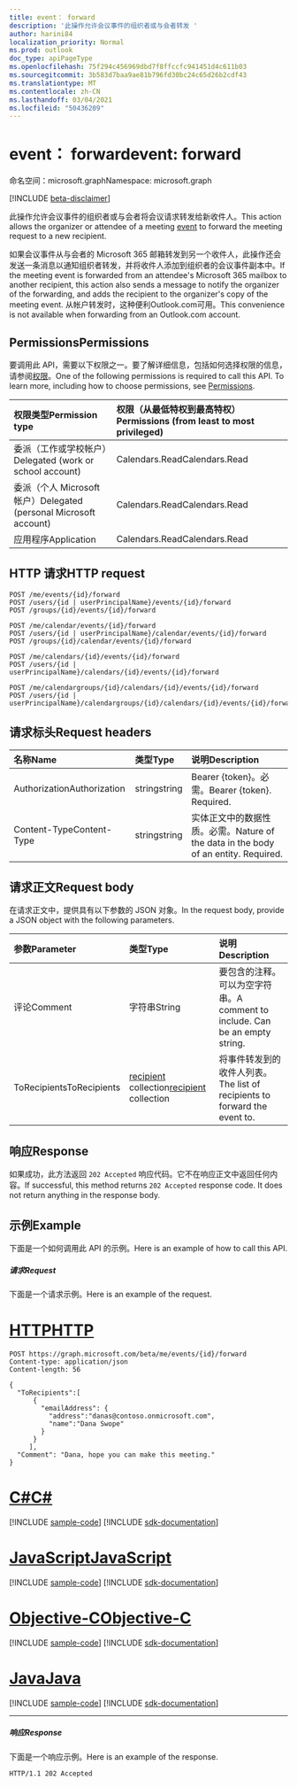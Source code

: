 ```yaml
---
title: event： forward
description: '此操作允许会议事件的组织者或与会者转发 '
author: harini84
localization_priority: Normal
ms.prod: outlook
doc_type: apiPageType
ms.openlocfilehash: 75f294c456969dbd7f8ffccfc941451d4c611b03
ms.sourcegitcommit: 3b583d7baa9ae81b796fd30bc24c65d26b2cdf43
ms.translationtype: MT
ms.contentlocale: zh-CN
ms.lasthandoff: 03/04/2021
ms.locfileid: "50436209"
---
```

# <a name="event-forward"></a><span data-ttu-id="3d0ae-103">event： forward</span><span class="sxs-lookup"><span data-stu-id="3d0ae-103">event: forward</span></span>

<span data-ttu-id="3d0ae-104">命名空间：microsoft.graph</span><span class="sxs-lookup"><span data-stu-id="3d0ae-104">Namespace: microsoft.graph</span></span>

[!INCLUDE [beta-disclaimer](../../includes/beta-disclaimer.md)]

<span data-ttu-id="3d0ae-105">此操作允许会议事件的组织者或与会者将会议请求[](../resources/event.md)转发给新收件人。</span><span class="sxs-lookup"><span data-stu-id="3d0ae-105">This action allows the organizer or attendee of a meeting [event](../resources/event.md) to forward the meeting request to a new recipient.</span></span> 

<span data-ttu-id="3d0ae-106">如果会议事件从与会者的 Microsoft 365 邮箱转发到另一个收件人，此操作还会发送一条消息以通知组织者转发，并将收件人添加到组织者的会议事件副本中。</span><span class="sxs-lookup"><span data-stu-id="3d0ae-106">If the meeting event is forwarded from an attendee's Microsoft 365 mailbox to another recipient, this action also sends a message to notify the organizer of the forwarding, and adds the recipient to the organizer's copy of the meeting event.</span></span> <span data-ttu-id="3d0ae-107">从帐户转发时，这种便利Outlook.com可用。</span><span class="sxs-lookup"><span data-stu-id="3d0ae-107">This convenience is not available when forwarding from an Outlook.com account.</span></span>


## <a name="permissions"></a><span data-ttu-id="3d0ae-108">Permissions</span><span class="sxs-lookup"><span data-stu-id="3d0ae-108">Permissions</span></span>
<span data-ttu-id="3d0ae-p102">要调用此 API，需要以下权限之一。要了解详细信息，包括如何选择权限的信息，请参阅[权限](/graph/permissions-reference)。</span><span class="sxs-lookup"><span data-stu-id="3d0ae-p102">One of the following permissions is required to call this API. To learn more, including how to choose permissions, see [Permissions](/graph/permissions-reference).</span></span>

|<span data-ttu-id="3d0ae-111">权限类型</span><span class="sxs-lookup"><span data-stu-id="3d0ae-111">Permission type</span></span>      | <span data-ttu-id="3d0ae-112">权限（从最低特权到最高特权）</span><span class="sxs-lookup"><span data-stu-id="3d0ae-112">Permissions (from least to most privileged)</span></span>              |
|:--------------------|:---------------------------------------------------------|
|<span data-ttu-id="3d0ae-113">委派（工作或学校帐户）</span><span class="sxs-lookup"><span data-stu-id="3d0ae-113">Delegated (work or school account)</span></span> | <span data-ttu-id="3d0ae-114">Calendars.Read</span><span class="sxs-lookup"><span data-stu-id="3d0ae-114">Calendars.Read</span></span>    |
|<span data-ttu-id="3d0ae-115">委派（个人 Microsoft 帐户）</span><span class="sxs-lookup"><span data-stu-id="3d0ae-115">Delegated (personal Microsoft account)</span></span> | <span data-ttu-id="3d0ae-116">Calendars.Read</span><span class="sxs-lookup"><span data-stu-id="3d0ae-116">Calendars.Read</span></span>    |
|<span data-ttu-id="3d0ae-117">应用程序</span><span class="sxs-lookup"><span data-stu-id="3d0ae-117">Application</span></span> | <span data-ttu-id="3d0ae-118">Calendars.Read</span><span class="sxs-lookup"><span data-stu-id="3d0ae-118">Calendars.Read</span></span> |

## <a name="http-request"></a><span data-ttu-id="3d0ae-119">HTTP 请求</span><span class="sxs-lookup"><span data-stu-id="3d0ae-119">HTTP request</span></span>
<!-- { "blockType": "ignored" } -->
```http
POST /me/events/{id}/forward
POST /users/{id | userPrincipalName}/events/{id}/forward
POST /groups/{id}/events/{id}/forward

POST /me/calendar/events/{id}/forward
POST /users/{id | userPrincipalName}/calendar/events/{id}/forward
POST /groups/{id}/calendar/events/{id}/forward

POST /me/calendars/{id}/events/{id}/forward
POST /users/{id | userPrincipalName}/calendars/{id}/events/{id}/forward

POST /me/calendargroups/{id}/calendars/{id}/events/{id}/forward
POST /users/{id | userPrincipalName}/calendargroups/{id}/calendars/{id}/events/{id}/forward
```
## <a name="request-headers"></a><span data-ttu-id="3d0ae-120">请求标头</span><span class="sxs-lookup"><span data-stu-id="3d0ae-120">Request headers</span></span>
| <span data-ttu-id="3d0ae-121">名称</span><span class="sxs-lookup"><span data-stu-id="3d0ae-121">Name</span></span>       | <span data-ttu-id="3d0ae-122">类型</span><span class="sxs-lookup"><span data-stu-id="3d0ae-122">Type</span></span> | <span data-ttu-id="3d0ae-123">说明</span><span class="sxs-lookup"><span data-stu-id="3d0ae-123">Description</span></span>|
|:---------------|:--------|:----------|
| <span data-ttu-id="3d0ae-124">Authorization</span><span class="sxs-lookup"><span data-stu-id="3d0ae-124">Authorization</span></span>  | <span data-ttu-id="3d0ae-125">string</span><span class="sxs-lookup"><span data-stu-id="3d0ae-125">string</span></span>  | <span data-ttu-id="3d0ae-p103">Bearer {token}。必需。</span><span class="sxs-lookup"><span data-stu-id="3d0ae-p103">Bearer {token}. Required.</span></span> |
| <span data-ttu-id="3d0ae-128">Content-Type</span><span class="sxs-lookup"><span data-stu-id="3d0ae-128">Content-Type</span></span> | <span data-ttu-id="3d0ae-129">string</span><span class="sxs-lookup"><span data-stu-id="3d0ae-129">string</span></span>  | <span data-ttu-id="3d0ae-p104">实体正文中的数据性质。必需。</span><span class="sxs-lookup"><span data-stu-id="3d0ae-p104">Nature of the data in the body of an entity. Required.</span></span> |

## <a name="request-body"></a><span data-ttu-id="3d0ae-132">请求正文</span><span class="sxs-lookup"><span data-stu-id="3d0ae-132">Request body</span></span>
<span data-ttu-id="3d0ae-133">在请求正文中，提供具有以下参数的 JSON 对象。</span><span class="sxs-lookup"><span data-stu-id="3d0ae-133">In the request body, provide a JSON object with the following parameters.</span></span>

| <span data-ttu-id="3d0ae-134">参数</span><span class="sxs-lookup"><span data-stu-id="3d0ae-134">Parameter</span></span>    | <span data-ttu-id="3d0ae-135">类型</span><span class="sxs-lookup"><span data-stu-id="3d0ae-135">Type</span></span>   |<span data-ttu-id="3d0ae-136">说明</span><span class="sxs-lookup"><span data-stu-id="3d0ae-136">Description</span></span>|
|:---------------|:--------|:----------|
|<span data-ttu-id="3d0ae-137">评论</span><span class="sxs-lookup"><span data-stu-id="3d0ae-137">Comment</span></span>|<span data-ttu-id="3d0ae-138">字符串</span><span class="sxs-lookup"><span data-stu-id="3d0ae-138">String</span></span>|<span data-ttu-id="3d0ae-p105">要包含的注释。可以为空字符串。</span><span class="sxs-lookup"><span data-stu-id="3d0ae-p105">A comment to include. Can be an empty string.</span></span>|
|<span data-ttu-id="3d0ae-141">ToRecipients</span><span class="sxs-lookup"><span data-stu-id="3d0ae-141">ToRecipients</span></span>|<span data-ttu-id="3d0ae-142">[recipient](../resources/recipient.md) collection</span><span class="sxs-lookup"><span data-stu-id="3d0ae-142">[recipient](../resources/recipient.md) collection</span></span>|<span data-ttu-id="3d0ae-143">将事件转发到的收件人列表。</span><span class="sxs-lookup"><span data-stu-id="3d0ae-143">The list of recipients to forward the event to.</span></span>|

## <a name="response"></a><span data-ttu-id="3d0ae-144">响应</span><span class="sxs-lookup"><span data-stu-id="3d0ae-144">Response</span></span>

<span data-ttu-id="3d0ae-p106">如果成功，此方法返回 `202 Accepted` 响应代码。它不在响应正文中返回任何内容。</span><span class="sxs-lookup"><span data-stu-id="3d0ae-p106">If successful, this method returns `202 Accepted` response code. It does not return anything in the response body.</span></span>

## <a name="example"></a><span data-ttu-id="3d0ae-147">示例</span><span class="sxs-lookup"><span data-stu-id="3d0ae-147">Example</span></span>
<span data-ttu-id="3d0ae-148">下面是一个如何调用此 API 的示例。</span><span class="sxs-lookup"><span data-stu-id="3d0ae-148">Here is an example of how to call this API.</span></span>
##### <a name="request"></a><span data-ttu-id="3d0ae-149">请求</span><span class="sxs-lookup"><span data-stu-id="3d0ae-149">Request</span></span>
<span data-ttu-id="3d0ae-150">下面是一个请求示例。</span><span class="sxs-lookup"><span data-stu-id="3d0ae-150">Here is an example of the request.</span></span>

# <a name="http"></a>[<span data-ttu-id="3d0ae-151">HTTP</span><span class="sxs-lookup"><span data-stu-id="3d0ae-151">HTTP</span></span>](#tab/http)
<!-- {
  "blockType": "request",
  "name": "event_forward"
}-->
```http
POST https://graph.microsoft.com/beta/me/events/{id}/forward
Content-type: application/json
Content-length: 56

{
  "ToRecipients":[
      {
        "emailAddress": {
          "address":"danas@contoso.onmicrosoft.com",
          "name":"Dana Swope"
        }
      }
     ],
  "Comment": "Dana, hope you can make this meeting." 
}

```
# <a name="c"></a>[<span data-ttu-id="3d0ae-152">C#</span><span class="sxs-lookup"><span data-stu-id="3d0ae-152">C#</span></span>](#tab/csharp)
[!INCLUDE [sample-code](../includes/snippets/csharp/event-forward-csharp-snippets.md)]
[!INCLUDE [sdk-documentation](../includes/snippets/snippets-sdk-documentation-link.md)]

# <a name="javascript"></a>[<span data-ttu-id="3d0ae-153">JavaScript</span><span class="sxs-lookup"><span data-stu-id="3d0ae-153">JavaScript</span></span>](#tab/javascript)
[!INCLUDE [sample-code](../includes/snippets/javascript/event-forward-javascript-snippets.md)]
[!INCLUDE [sdk-documentation](../includes/snippets/snippets-sdk-documentation-link.md)]

# <a name="objective-c"></a>[<span data-ttu-id="3d0ae-154">Objective-C</span><span class="sxs-lookup"><span data-stu-id="3d0ae-154">Objective-C</span></span>](#tab/objc)
[!INCLUDE [sample-code](../includes/snippets/objc/event-forward-objc-snippets.md)]
[!INCLUDE [sdk-documentation](../includes/snippets/snippets-sdk-documentation-link.md)]

# <a name="java"></a>[<span data-ttu-id="3d0ae-155">Java</span><span class="sxs-lookup"><span data-stu-id="3d0ae-155">Java</span></span>](#tab/java)
[!INCLUDE [sample-code](../includes/snippets/java/event-forward-java-snippets.md)]
[!INCLUDE [sdk-documentation](../includes/snippets/snippets-sdk-documentation-link.md)]

---


##### <a name="response"></a><span data-ttu-id="3d0ae-156">响应</span><span class="sxs-lookup"><span data-stu-id="3d0ae-156">Response</span></span>
<span data-ttu-id="3d0ae-157">下面是一个响应示例。</span><span class="sxs-lookup"><span data-stu-id="3d0ae-157">Here is an example of the response.</span></span>
<!-- {
  "blockType": "response",
  "truncated": true
} -->
```http
HTTP/1.1 202 Accepted
```

<!-- uuid: 8fcb5dbc-d5aa-4681-8e31-b001d5168d79
2015-10-25 14:57:30 UTC -->
<!--
{
  "type": "#page.annotation",
  "description": "event: forward",
  "keywords": "",
  "section": "documentation",
  "tocPath": "",
  "suppressions": [
  ]
}
-->


